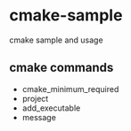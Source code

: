 # cmake-sample
cmake sample and usage

## cmake commands
* cmake_minimum_required
* project
* add_executable
* message
